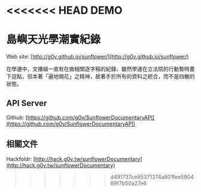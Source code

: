 <<<<<<< HEAD
DEMO
=======
島嶼天光學潮實紀錄
=============
Web site: [http://g0v.github.io/sunflower/](http://g0v.github.io/sunflower/)

在學運中，文播組一直有在做相關逐字稿的紀錄，雖然學運在立法院的行動暫時畫下逗點，但本著「遍地開花」之精神，故著手於所有的資料之統合，而不是四散的狀態。

## API Server

Github: [https://github.com/g0v/SunflowerDocumentaryAPI](https://github.com/g0v/SunflowerDocumentaryAPI)

## 相關文件

Hackfoldr: [http://hack.g0v.tw/sunflowerDocumentary](http://hack.g0v.tw/sunflowerDocumentary)

>>>>>>> d491737ce85371374a801fee590469f7b50a27e6
